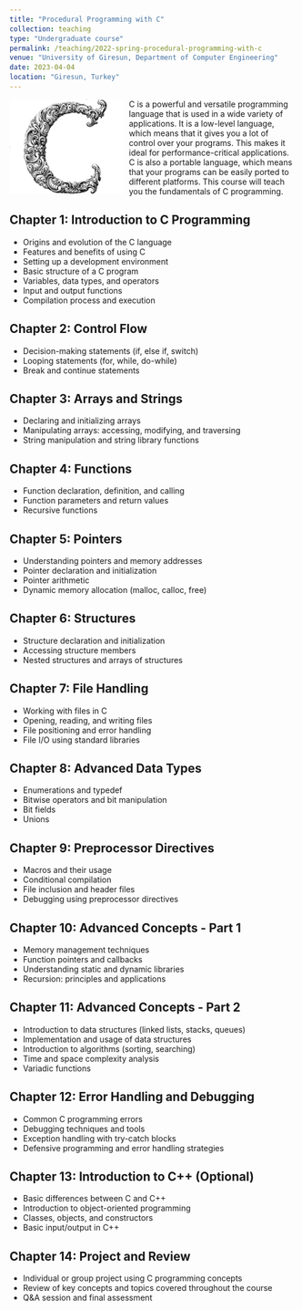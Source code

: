 ```yaml
---
title: "Procedural Programming with C"
collection: teaching
type: "Undergraduate course"
permalink: /teaching/2022-spring-procedural-programming-with-c
venue: "University of Giresun, Department of Computer Engineering"
date: 2023-04-04
location: "Giresun, Turkey"
---
```


<img align="left" width="200" alt="procedural programming with c" src="/images/teaching/procedural-programming-with-c.png" style="float: left; margin-right: 10px;"> C is a powerful and versatile programming language that is used in a wide variety of applications. It is a low-level language, which means that it gives you a lot of control over your programs. This makes it ideal for performance-critical applications. C is also a portable language, which means that your programs can be easily ported to different platforms. This course will teach you the fundamentals of C programming. 

Chapter 1: Introduction to C Programming
-----

* Origins and evolution of the C language
* Features and benefits of using C
* Setting up a development environment
* Basic structure of a C program
* Variables, data types, and operators
* Input and output functions
* Compilation process and execution

Chapter 2: Control Flow
-----

* Decision-making statements (if, else if, switch)
* Looping statements (for, while, do-while)
* Break and continue statements

Chapter 3: Arrays and Strings
-----

* Declaring and initializing arrays
* Manipulating arrays: accessing, modifying, and traversing
* String manipulation and string library functions

Chapter 4: Functions
-----

* Function declaration, definition, and calling
* Function parameters and return values
* Recursive functions

Chapter 5: Pointers
-----

* Understanding pointers and memory addresses
* Pointer declaration and initialization
* Pointer arithmetic
* Dynamic memory allocation (malloc, calloc, free)

Chapter 6: Structures
-----

* Structure declaration and initialization
* Accessing structure members
* Nested structures and arrays of structures

Chapter 7: File Handling
-----

* Working with files in C
* Opening, reading, and writing files
* File positioning and error handling
* File I/O using standard libraries

Chapter 8: Advanced Data Types
-----

* Enumerations and typedef
* Bitwise operators and bit manipulation
* Bit fields
* Unions

Chapter 9: Preprocessor Directives
-----

* Macros and their usage
* Conditional compilation
* File inclusion and header files
* Debugging using preprocessor directives

Chapter 10: Advanced Concepts - Part 1
-----

* Memory management techniques
* Function pointers and callbacks
* Understanding static and dynamic libraries
* Recursion: principles and applications

Chapter 11: Advanced Concepts - Part 2
-----

* Introduction to data structures (linked lists, stacks, queues)
* Implementation and usage of data structures
* Introduction to algorithms (sorting, searching)
* Time and space complexity analysis
* Variadic functions

Chapter 12: Error Handling and Debugging
-----

* Common C programming errors
* Debugging techniques and tools
* Exception handling with try-catch blocks
* Defensive programming and error handling strategies

Chapter 13: Introduction to C++ (Optional)
-----

* Basic differences between C and C++
* Introduction to object-oriented programming
* Classes, objects, and constructors
* Basic input/output in C++

Chapter 14: Project and Review
-----

* Individual or group project using C programming concepts
* Review of key concepts and topics covered throughout the course
* Q&A session and final assessment
